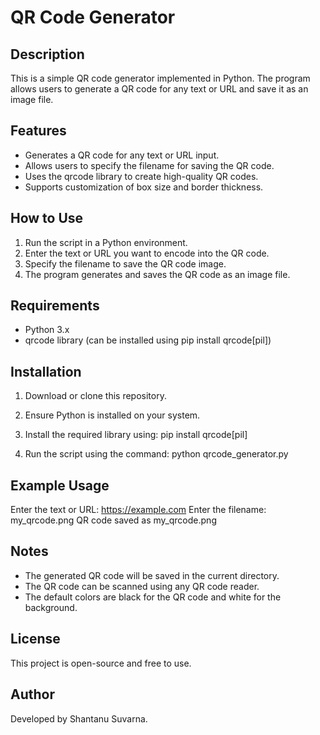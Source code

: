 # QR Code Generator

## Description
This is a simple QR code generator implemented in Python. The program allows users to generate a QR code for any text or URL and save it as an image file.

## Features
- Generates a QR code for any text or URL input.
- Allows users to specify the filename for saving the QR code.
- Uses the qrcode library to create high-quality QR codes.
- Supports customization of box size and border thickness.

## How to Use
1. Run the script in a Python environment.
2. Enter the text or URL you want to encode into the QR code.
3. Specify the filename to save the QR code image.
4. The program generates and saves the QR code as an image file.

## Requirements
- Python 3.x
- qrcode library (can be installed using pip install qrcode[pil])

## Installation
1. Download or clone this repository.
2. Ensure Python is installed on your system.
3. Install the required library using:
      pip install qrcode[pil]
   
4. Run the script using the command:
      python qrcode_generator.py
   

## Example Usage
Enter the text or URL: https://example.com
Enter the filename: my_qrcode.png
QR code saved as my_qrcode.png

## Notes
- The generated QR code will be saved in the current directory.
- The QR code can be scanned using any QR code reader.
- The default colors are black for the QR code and white for the background.

## License
This project is open-source and free to use.

## Author
Developed by Shantanu Suvarna.